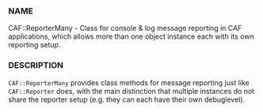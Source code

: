 ### NAME

CAF::ReporterMany - Class for console & log message reporting in CAF applications,
which allows more than one object instance each with its own reporting setup.

### DESCRIPTION

`CAF::ReporterMany` provides class methods for message reporting
just like `CAF::Reporter` does, with the main distinction that
multiple instances do not share the reporter setup
(e.g. they can each have their own debuglevel).
